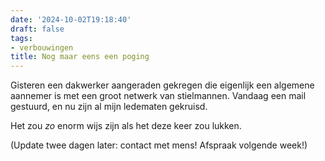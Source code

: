 ```yaml
---
date: '2024-10-02T19:18:40'
draft: false
tags:
- verbouwingen
title: Nog maar eens een poging
---
```


Gisteren een dakwerker aangeraden gekregen die eigenlijk een algemene aannemer is met een groot netwerk van stielmannen. Vandaag een mail gestuurd, en nu zijn al mijn ledematen gekruisd. 

Het zou _zo_ enorm wijs zijn als het deze keer zou lukken. 

(Update twee dagen later: contact met mens! Afspraak volgende week!)
